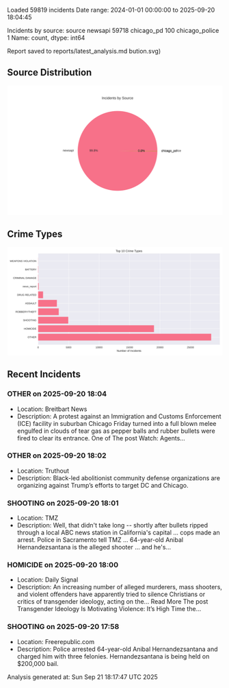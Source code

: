
Loaded 59819 incidents
Date range: 2024-01-01 00:00:00 to 2025-09-20 18:04:45

Incidents by source:
source
newsapi           59718
chicago_pd          100
chicago_police        1
Name: count, dtype: int64

Report saved to reports/latest_analysis.md
bution.svg)

## Source Distribution
![Source Distribution](images/source_distribution.svg)

## Crime Types
![Crime Types](images/crime_types.svg)

## Recent Incidents

### OTHER on 2025-09-20 18:04
- Location: Breitbart News
- Description: A protest against an Immigration and Customs Enforcement (ICE) facility in suburban Chicago Friday turned into a full blown melee engulfed in clouds of tear gas as pepper balls and rubber bullets were fired to clear its entrance. One of
The post Watch: Agents…


### OTHER on 2025-09-20 18:02
- Location: Truthout
- Description: Black-led abolitionist community defense organizations are organizing against Trump’s efforts to target DC and Chicago.


### SHOOTING on 2025-09-20 18:01
- Location: TMZ
- Description: Well, that didn't take long -- shortly after bullets ripped through a local ABC news station in California's capital ... cops made an arrest. Police in Sacramento tell TMZ ... 64-year-old Anibal Hernandezsantana is the alleged shooter ... and he's…


### HOMICIDE on 2025-09-20 18:00
- Location: Daily Signal
- Description: An increasing number of alleged murderers, mass shooters, and violent offenders have apparently tried to silence Christians or critics of transgender ideology, acting on the... Read More
The post Transgender Ideology Is Motivating Violence: It’s High Time the…


### SHOOTING on 2025-09-20 17:58
- Location: Freerepublic.com
- Description: Police arrested 64-year-old Anibal Hernandezsantana and charged him with three felonies. Hernandezsantana is being held on $200,000 bail.

Analysis generated at: Sun Sep 21 18:17:47 UTC 2025
